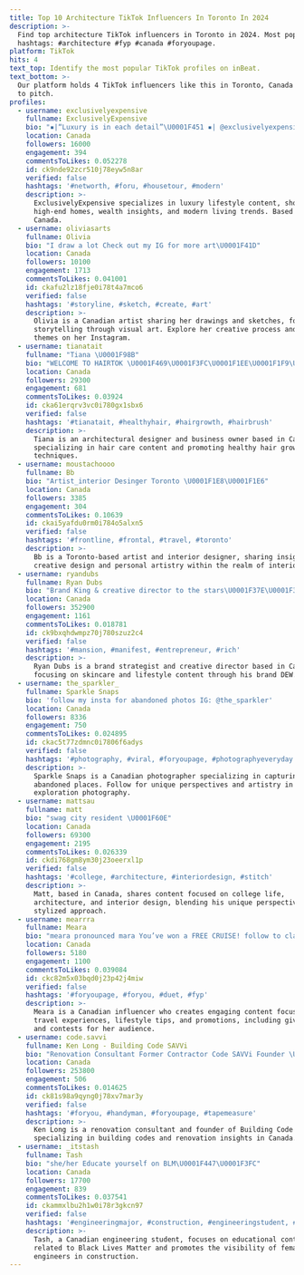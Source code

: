 ```yaml
---
title: Top 10 Architecture TikTok Influencers In Toronto In 2024
description: >-
  Find top architecture TikTok influencers in Toronto in 2024. Most popular
  hashtags: #architecture #fyp #canada #foryoupage.
platform: TikTok
hits: 4
text_top: Identify the most popular TikTok profiles on inBeat.
text_bottom: >-
  Our platform holds 4 TikTok influencers like this in Toronto, Canada for you
  to pitch.
profiles:
  - username: exclusivelyexpensive
    fullname: ExclusivelyExpensive
    bio: "▪️|“Luxury is in each detail”\U0001F451 ▪️| @exclusivelyexpensive on IG Let’s hit 20k\U0001F525"
    location: Canada
    followers: 16000
    engagement: 394
    commentsToLikes: 0.052278
    id: ck9nde92zcr510j78eyw5n8ar
    verified: false
    hashtags: '#networth, #foru, #housetour, #modern'
    description: >-
      ExclusivelyExpensive specializes in luxury lifestyle content, showcasing
      high-end homes, wealth insights, and modern living trends. Based in
      Canada.
  - username: oliviasarts
    fullname: Olivia
    bio: "I draw a lot Check out my IG for more art\U0001F41D"
    location: Canada
    followers: 10100
    engagement: 1713
    commentsToLikes: 0.041001
    id: ckafu2lz18fje0i78t4a7mco6
    verified: false
    hashtags: '#storyline, #sketch, #create, #art'
    description: >-
      Olivia is a Canadian artist sharing her drawings and sketches, focused on
      storytelling through visual art. Explore her creative process and artistic
      themes on her Instagram.
  - username: tianatait
    fullname: "Tiana \U0001F98B"
    bio: "WELCOME TO HAIRTOK \U0001F469\U0001F3FC\U0001F1EE\U0001F1F9\U0001F1E8\U0001F1E6 Architectural designer & business owner x2"
    location: Canada
    followers: 29300
    engagement: 681
    commentsToLikes: 0.03924
    id: cka61erqrv3vc0i780gx1sbx6
    verified: false
    hashtags: '#tianatait, #healthyhair, #hairgrowth, #hairbrush'
    description: >-
      Tiana is an architectural designer and business owner based in Canada,
      specializing in hair care content and promoting healthy hair growth
      techniques.
  - username: moustachoooo
    fullname: Bb
    bio: "Artist_interior Desinger Toronto \U0001F1E8\U0001F1E6"
    location: Canada
    followers: 3385
    engagement: 304
    commentsToLikes: 0.10639
    id: ckai5yafdu0rm0i784o5alxn5
    verified: false
    hashtags: '#frontline, #frontal, #travel, #toronto'
    description: >-
      Bb is a Toronto-based artist and interior designer, sharing insights on
      creative design and personal artistry within the realm of interior spaces.
  - username: ryandubs
    fullname: Ryan Dubs
    bio: "Brand King & creative director to the stars\U0001F37E\U0001F388\U0001F3F3️‍\U0001F308 My skincare brand DEW!\U0001F447\U0001F3FC"
    location: Canada
    followers: 352900
    engagement: 1161
    commentsToLikes: 0.018781
    id: ck9bxqhdwmpz70j780szuz2c4
    verified: false
    hashtags: '#mansion, #manifest, #entrepreneur, #rich'
    description: >-
      Ryan Dubs is a brand strategist and creative director based in Canada,
      focusing on skincare and lifestyle content through his brand DEW.
  - username: the_sparkler_
    fullname: Sparkle Snaps
    bio: 'follow my insta for abandoned photos IG: @the_sparkler'
    location: Canada
    followers: 8336
    engagement: 750
    commentsToLikes: 0.024895
    id: ckac5t77zdmnc0i7806f6adys
    verified: false
    hashtags: '#photography, #viral, #foryoupage, #photographyeveryday'
    description: >-
      Sparkle Snaps is a Canadian photographer specializing in capturing
      abandoned places. Follow for unique perspectives and artistry in urban
      exploration photography.
  - username: mattsau
    fullname: matt
    bio: "swag city resident \U0001F60E"
    location: Canada
    followers: 69300
    engagement: 2195
    commentsToLikes: 0.026339
    id: ckdi768gm8ym30j23oeerxl1p
    verified: false
    hashtags: '#college, #architecture, #interiordesign, #stitch'
    description: >-
      Matt, based in Canada, shares content focused on college life,
      architecture, and interior design, blending his unique perspective with a
      stylized approach.
  - username: mearrra
    fullname: Meara
    bio: "meara pronounced mara You’ve won a FREE CRUISE! follow to claim ur prize \U0001F6F3\U0001F3DD"
    location: Canada
    followers: 5180
    engagement: 1100
    commentsToLikes: 0.039084
    id: ckc82m5x03bqd0j23p42j4miw
    verified: false
    hashtags: '#foryoupage, #foryou, #duet, #fyp'
    description: >-
      Meara is a Canadian influencer who creates engaging content focused on
      travel experiences, lifestyle tips, and promotions, including giveaways
      and contests for her audience.
  - username: code.savvi
    fullname: Ken Long - Building Code SAVVi
    bio: "Renovation Consultant Former Contractor Code SAVVi Founder \U0001F1E8\U0001F1E6Building Code App"
    location: Canada
    followers: 253800
    engagement: 506
    commentsToLikes: 0.014625
    id: ck81s98a9qyng0j78xv7mar3y
    verified: false
    hashtags: '#foryou, #handyman, #foryoupage, #tapemeasure'
    description: >-
      Ken Long is a renovation consultant and founder of Building Code SAVVi,
      specializing in building codes and renovation insights in Canada.
  - username: _itstash
    fullname: Tash
    bio: "she/her Educate yourself on BLM\U0001F447\U0001F3FC"
    location: Canada
    followers: 17700
    engagement: 839
    commentsToLikes: 0.037541
    id: ckammxlbu2h1w0i78r3gkcn97
    verified: false
    hashtags: '#engineeringmajor, #construction, #engineeringstudent, #femaleengineers'
    description: >-
      Tash, a Canadian engineering student, focuses on educational content
      related to Black Lives Matter and promotes the visibility of female
      engineers in construction.
---
```


